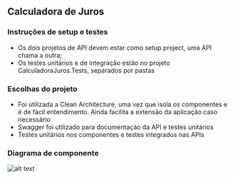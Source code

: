 ## Calculadora de Juros 

### Instruções de setup e testes
- Os dois projetos de API devem estar como setup project, uma API chama a outra;
- Os testes unitários e de integração estão no projeto CalculadoraJuros.Tests, separados por pastas

### Escolhas do projeto
- Foi utilizada a Clean Architecture, uma vez que isola os componentes e é de fácil entendimento. Ainda facilita a extensão da aplicação caso necessário
- Swagger foi utilizado para documentação da API e testes unitários
- Testes unitários nos componentes e testes integrados nas APIs

### Diagrama de componente
![alt text](https://i.imgur.com/prZmWnZ.png)
